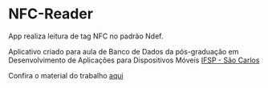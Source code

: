 # NFC-Reader
App realiza leitura de tag NFC no padrão Ndef. 

Aplicativo criado para aula de Banco de Dados da pós-graduação em Desenvolvimento de Aplicações para Dispositivos Móveis [IFSP - São Carlos](http://www.ifspsaocarlos.edu.br/portal/index.php/cursos/pós-graduação/sdm-lato-sensu/apresentacao_sdm)

Confira o material do trabalho [aqui](https://drive.google.com/open?id=0B3zn6lMPVEKrbnJMS19QaWlQZFE)
